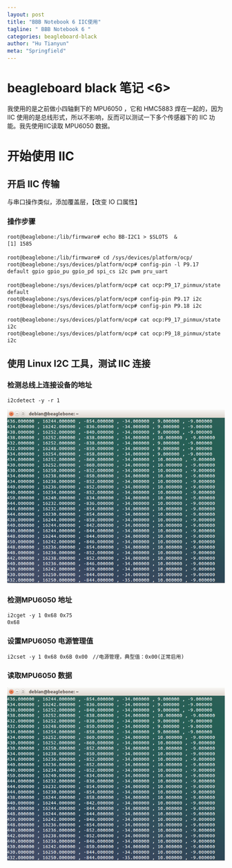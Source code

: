 ```yaml
---
layout: post
title: "BBB Notebook 6 IIC使用"
tagline: " BBB Notebook 6 "
categories: beagleboard-black
author: "Hu Tianyun"
meta: "Springfield"
---
```


# beagleboard black 笔记 <6>
我使用的是之前做小四轴剩下的 MPU6050 ，它和 HMC5883 焊在一起的，因为IIC 使用的是总线形式，所以不影响，反而可以测试一下多个传感器下的 IIC 功能。我先使用IIC读取 MPU6050 数据。

# 开始使用 IIC

## 开启 IIC 传输
与串口操作类似，添加覆盖层，【改变 IO 口属性】

### 操作步骤
	root@beaglebone:/lib/firmware# echo BB-I2C1 > $SLOTS  &
	[1] 1585

	root@beaglebone:/lib/firmware# cd /sys/devices/platform/ocp/
	root@beaglebone:/sys/devices/platform/ocp# config-pin -l P9.17
	default gpio gpio_pu gpio_pd spi_cs i2c pwm pru_uart

	root@beaglebone:/sys/devices/platform/ocp# cat ocp:P9_17_pinmux/state
	default
	root@beaglebone:/sys/devices/platform/ocp# config-pin P9.17 i2c
	root@beaglebone:/sys/devices/platform/ocp# config-pin P9.18 i2c

	root@beaglebone:/sys/devices/platform/ocp# cat ocp:P9_17_pinmux/state
	i2c
	root@beaglebone:/sys/devices/platform/ocp# cat ocp:P9_18_pinmux/state
	i2c

	

## 使用 Linux I2C 工具，测试 IIC 连接
### 检测总线上连接设备的地址

	i2cdetect -y -r 1

![mpu-origindata](/post_img/BBB-img/mpu-origindata.png  "mpu-origindata")

### 检测MPU6050 地址
	i2cget -y 1 0x68 0x75
	0x68

### 设置MPU6050 电源管理值

	i2cset -y 1 0x68 0x6B 0x00　//电源管理，典型值：0x00(正常启用)

### 读取MPU6050 数据
![mpu-origindata](/post_img/BBB-img/mpu-origindata.png  "mpu-origindata")
